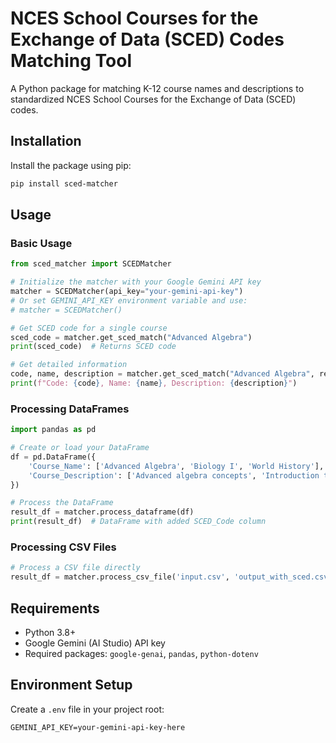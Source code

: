 # NCES School Courses for the Exchange of Data (SCED) Codes Matching Tool
A Python package for matching K-12 course names and descriptions to standardized NCES School Courses for the Exchange of Data (SCED) codes.

## Installation

Install the package using pip:

```bash
pip install sced-matcher
```

## Usage

### Basic Usage

```python
from sced_matcher import SCEDMatcher

# Initialize the matcher with your Google Gemini API key
matcher = SCEDMatcher(api_key="your-gemini-api-key")
# Or set GEMINI_API_KEY environment variable and use:
# matcher = SCEDMatcher()

# Get SCED code for a single course
sced_code = matcher.get_sced_match("Advanced Algebra")
print(sced_code)  # Returns SCED code

# Get detailed information
code, name, description = matcher.get_sced_match("Advanced Algebra", return_details=True)
print(f"Code: {code}, Name: {name}, Description: {description}")
```

### Processing DataFrames

```python
import pandas as pd

# Create or load your DataFrame
df = pd.DataFrame({
    'Course_Name': ['Advanced Algebra', 'Biology I', 'World History'],
    'Course_Description': ['Advanced algebra concepts', 'Introduction to biology', 'World history survey']
})

# Process the DataFrame
result_df = matcher.process_dataframe(df)
print(result_df)  # DataFrame with added SCED_Code column
```

### Processing CSV Files

```python
# Process a CSV file directly
result_df = matcher.process_csv_file('input.csv', 'output_with_sced.csv')
```

## Requirements

- Python 3.8+
- Google Gemini (AI Studio) API key
- Required packages: `google-genai`, `pandas`, `python-dotenv`

## Environment Setup

Create a `.env` file in your project root:

```
GEMINI_API_KEY=your-gemini-api-key-here
```
